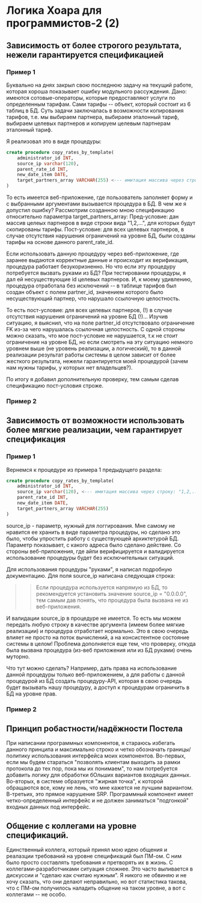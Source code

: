 # Логика Хоара для программистов-2 (2)

## Зависимость от более строгого результата, нежели гарантируется спецификацией

### Пример 1

Буквально на днях закрыл свою последнюю задачу на текущий работе, которая хороша показывает ошибку модульного рассуждения.
Дано: имеются сотовые-операторы, которые предоставляют услуги по определенным тарифам. Сами тарифы -- объект, который состоит из 6 таблиц в БД.
Суть задачи заключалась в возможности копирования тарифов, т.е. мы выбираем партнера, выбираем эталонный тариф, выбираем целевых партнеров и копируем целевым партнерам эталонный тариф.

Я реализовал это в виде процедуры:

```sql
create procedure copy_rates_by_template(
    administrator_id INT,
    source_ip varchar(120),
    parent_rate_id INT,
    new_date_item DATE,
    target_partners_array VARCHAR(255) <--- имитация массива через строку: "1,2,..."
)
```

То есть имеется веб-приложение, где пользователь заполняет форму и с выбранными аргументами вызывается процедура в БД.
В чем же я допустил ошибку? Рассмотрим созданною мною спецификацию относительно параметра target_partners_array:
Пред-условие: дан массив целеых партнеров в виде строки вида "1,2,...", для которых будут скопированы тарифы.
Пост-условие: для всех целевых партнеров, в случае отсутствия нарушения ограничений на уровне БД, были созданы тарифы на основе данного parent_rate_id.

Если использовать данную процедуру через веб-приложение, где заранее выдаются корректные данные и происходит их верификация, процедура работает безукоризненно. 
Но что если эту процедуру потребуется вызвать руками из БД? 
При тестировании процедуры, я дал ей несуществующие id целевых партнеров. И, к моему удивлению, процедура отработала без исключений -- в таблице тарифов был создан объект
с полем partner_id, значением которого было несуществующий партнер, что нарушало ссылочную целостность.

То есть пост-условие:  для всех целевых партнеров, (!) в случае отсутствия нарушения ограничений на уровне БД (!)... 
Изучив ситуацию, я выяснил, что на поле partner_id отсутствовало ограничение FK из-за чего нарушалась ссылочная целостность. 
С одной стороны можно сказать, что мое пост-условие не нарушается, т.к не стоит ограничение на уровне БД, но если смотреть на эту ситуацию немного уровнем выше
(не уровень реализации, а логический), то в данной реализации результат работы системы в целом зависит от более жесткого результата, нежели гарантируется моей процедурой 
(зачем нам нужны тарифы, у которых нет владельцев?).

По итогу я добавил дополнительную проверку, тем самым сделав спецификацию пост-условия строже.

### Пример 2



## Зависимость от возможности использовать более мягкие реализации, чем гарантирует спецификация

### Пример 1

Вернемся к процедуре из примера 1 предыдущего раздела:
```sql
create procedure copy_rates_by_template(
    administrator_id INT,	
    source_ip varchar(120),	<--- имитация массива через строку: "1,2,..."
    parent_rate_id INT,
    new_date_item DATE,
    target_partners_array VARCHAR(255) 
)
```

source_ip - параметр, нужный для логгирования. Мне самому не нравится ее хранить в виде параметра процедуры, но сделано это было, чтобы упростить работу с существующей архиктетурой БД.
Параметр показывает, с какого адреса было сделано действие. Со стороны веб-приложения, где айпи верифицируется и валидируется использование процедуры будет без исключительных ситуаций.

Для использования процедуры "руками", я написал подробную документацию. Для поля source_ip написана следующая строка:
>> Если процедура используется напрямую из БД, то рекомендуется установить значение source_ip = "0.0.0.0", тем самым дав понять, что процедура была вызвана не из веб-приложения.

И валидации source_ip в процедуре не имеется. То есть мы можем передать любую строку в качестве аргумента (имеем более мягкие реализации) и процедура отработает нормально.
Это в свою очередь влияет не просто на поток вычислений, а на консистентное состояние системы в целом! Проблема дополняется еще тем, что проверку, откуда была вызвана процедура
(из-веб приложения или из БД руками) очень муторно.

Что тут можно сделать? Например, дать права на использование данной процедуры только веб-приложением, а для работы с данной процедурой из БД создать процедуру-API, 
которая в свою очередь будет вызывать нашу процедуру, а доступ к процедурам ограничить в БД на уровне прав.

### Пример 2


## Принцип робастности/надёжности Постела

При написании программных компонентов, я стараюсь избегать данного принципа и максимально строко и четко обозначать границы/политику использования интерфейса моих компонентов.
Во-первых, если мы будем стараться "позволять клиентам выходить за рамки протокола до тех пор, пока мы их понимаем", то нам потребуется добавить логику для обработки бОльших вариантов
входящих данных.
Во-вторых, в системе образуется "жирная точка", к которой обращаются все, кому не лень, что мне кажется не лучшим вариантом.
В-третьих, это прямое нарушение SRP. Программный компонент имеет четко-определенный интерфейс и не должен заниматься "подгонкой" входных данных под интерфейс. 

## Общение с коллегами на уровне спецификаций.

Единственный коллега, который принял мою идею общения и реалазции требований на уровне спецификаций был ПМ-ом. С ним было просто составлять требования и претворять их в жизнь.
С коллегами-разработчиками ситуация сложнее. Это часто выливается в дискуссии и "сделаю как считаю нужным". Я никого не обвиняю и не хочу сказать, что они делают неправильно, но 
вот статистика такова, что с ПМ-ом получилось наладить общение на таком уровне, а вот с коллегами -- не особо. 
